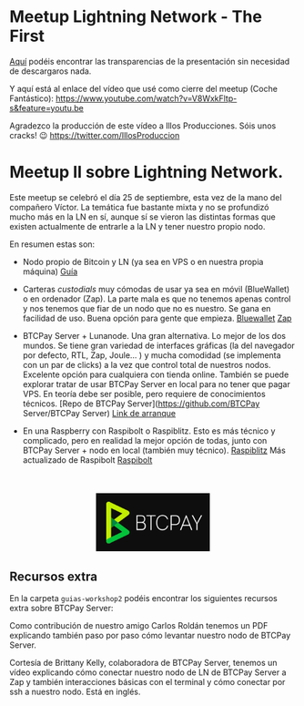 # Meetup Lightning Network - The First

[Aquí](https://docs.google.com/presentation/d/1zAufLdWyVNvp_D1oOPc1JJDilO6cxIAqc2-1CAKcOoM/edit?usp=sharing) podéis encontrar las transparencias de la presentación sin necesidad de descargaros nada.

Y aquí está al enlace del vídeo que usé como cierre del meetup (Coche Fantástico):
https://www.youtube.com/watch?v=V8WxkFltp-s&feature=youtu.be

Agradezco la producción de este vídeo a Illos Producciones. Sóis unos cracks! 😉
https://twitter.com/IllosProduccion


# Meetup II sobre Lightning Network.

Este meetup se celebró el día 25 de septiembre, esta vez de la mano del compañero Víctor. La temática fue bastante mixta y no se profundizó mucho más en la LN en sí, aunque sí se vieron las distintas formas que existen actualmente de entrarle a la LN y tener nuestro propio nodo.

En resumen estas son:

- Nodo propio de Bitcoin y LN (ya sea en VPS o en nuestra propia máquina)
[Guía](https://wiki.colmenalabs.org/lightning-network/6_Gu%C3%ADa_definitiva_para_la_instalaci%C3%B3n_un_nodo_de_LND_y_primeras_interacciones/)

- Carteras <i>custodials</i> muy cómodas de usar ya sea en móvil (BlueWallet) o en ordenador (Zap). La parte mala es que no tenemos apenas control y nos tenemos que fiar de un nodo que no es nuestro. Se gana en facilidad de uso. Buena opción para gente que empieza.
[Bluewallet](https://play.google.com/store/apps/details?id=io.bluewallet.bluewallet&hl=en)
[Zap](https://github.com/LN-Zap/zap-desktop)

- BTCPay Server + Lunanode. Una gran alternativa. Lo mejor de los dos mundos. Se tiene gran variedad de interfaces gráficas (la del navegador por defecto, RTL, Zap, Joule... ) y mucha comodidad (se implementa con un par de clicks) a la vez que control total de nuestros nodos.
Excelente opción para cualquiera con tienda online.
También se puede explorar tratar de usar BTCPay Server en local para no tener que pagar VPS. En teoría debe ser posible, pero requiere de conocimientos técnicos.
[Repo de BTCPay Server](https://github.com/BTCPay Server/BTCPay Server)
[Link de arranque](https://launchbtcpay.lunanode.com/)

- En una Raspberry con Raspibolt o Raspiblitz. Esto es más técnico y complicado, pero en realidad la mejor opción de todas, junto con BTCPay Server + nodo en local (también muy técnico).
[Raspiblitz](https://github.com/rootzoll/raspiblitz) Más actualizado de Raspibolt
[Raspibolt](https://github.com/Stadicus/RaspiBolt)


<div style="text-align:center; margin-top: 50px"><img style="width:200px" alt="BTCPay" src="./img/btcpay.png"/></div>

## Recursos extra

En la carpeta `guias-workshop2` podéis encontrar los siguientes recursos extra sobre BTCPay Server:

Como contribución de nuestro amigo Carlos Roldán tenemos un PDF explicando también paso por paso cómo levantar nuestro nodo de BTCPay Server.

Cortesía de Brittany Kelly, colaboradora de BTCPay Server, tenemos un vídeo explicando cómo conectar nuestro nodo de LN de BTCPay Server a Zap y también interacciones básicas con el terminal y cómo conectar por ssh a nuestro nodo. Está en inglés.

